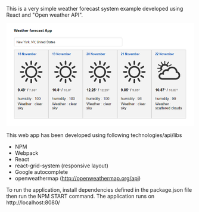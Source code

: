This is a very simple weather forecast system example developed using React and "Open weather API".

![Sample screenshot](WeatherReport.png)

This web app has been developed using following technologies/api/libs
 - NPM
 - Webpack
 - React
 - react-grid-system (responsive layout)
 - Google autocomplete 
 - openweathermap (http://openweathermap.org/api)

To run the application, install dependencies defined in the package.json file then run the NPM START command. The application runs on http://localhost:8080/
